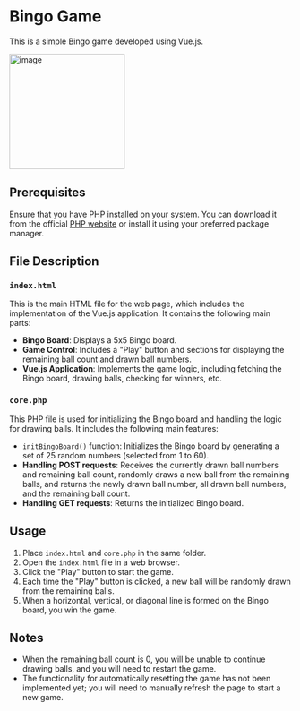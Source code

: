 # Bingo Game

This is a simple Bingo game developed using Vue.js.

<img width="206" alt="image" src="https://github.com/user-attachments/assets/1c0fa7f4-eeec-4eb5-9d03-dbaa1e61ed64">

## Prerequisites

Ensure that you have PHP installed on your system. You can download it from the official [PHP website](https://www.php.net/downloads.php) or install it using your preferred package manager.

## File Description

### `index.html`

This is the main HTML file for the web page, which includes the implementation of the Vue.js application. It contains the following main parts:

- **Bingo Board**: Displays a 5x5 Bingo board.
- **Game Control**: Includes a "Play" button and sections for displaying the remaining ball count and drawn ball numbers.
- **Vue.js Application**: Implements the game logic, including fetching the Bingo board, drawing balls, checking for winners, etc.

### `core.php`

This PHP file is used for initializing the Bingo board and handling the logic for drawing balls. It includes the following main features:

- `initBingoBoard()` function: Initializes the Bingo board by generating a set of 25 random numbers (selected from 1 to 60).
- **Handling POST requests**: Receives the currently drawn ball numbers and remaining ball count, randomly draws a new ball from the remaining balls, and returns the newly drawn ball number, all drawn ball numbers, and the remaining ball count.
- **Handling GET requests**: Returns the initialized Bingo board.

## Usage

1. Place `index.html` and `core.php` in the same folder.
2. Open the `index.html` file in a web browser.
3. Click the "Play" button to start the game.
4. Each time the "Play" button is clicked, a new ball will be randomly drawn from the remaining balls.
5. When a horizontal, vertical, or diagonal line is formed on the Bingo board, you win the game.

## Notes

- When the remaining ball count is 0, you will be unable to continue drawing balls, and you will need to restart the game.
- The functionality for automatically resetting the game has not been implemented yet; you will need to manually refresh the page to start a new game.
